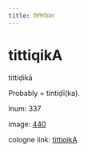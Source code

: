 ```yaml
---
title: तित्तिडिका
---
```


# tittiqikA

tittiḍikā  <div n="P" />Probably = tintiḍī(ka).

lnum: 337

image: [440](https://www.sanskrit-lexicon.uni-koeln.de/scans/csl-apidev/servepdf.php?dict=snp&page=440)

cologne link: [tittiqikA](https://sanskrit-lexicon.uni-koeln.de/scans/csl-apidev/getword.php?dict=snp&key=tittiqikA)

